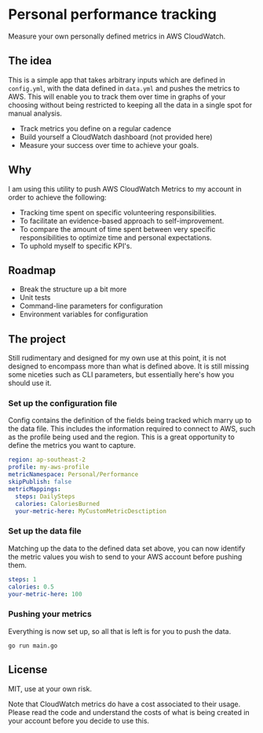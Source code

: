 # Personal performance tracking

Measure your own personally defined metrics in AWS CloudWatch.

## The idea

This is a simple app that takes arbitrary inputs which are defined in `config.yml`, with the data defined in `data.yml`
and pushes the metrics to AWS. This will enable you to track them over time in graphs of your choosing without being
restricted to keeping all the data in a single spot for manual analysis.

* Track metrics you define on a regular cadence
* Build yourself a CloudWatch dashboard (not provided here)
* Measure your success over time to achieve your goals.

## Why

I am using this utility to push AWS CloudWatch Metrics to my account in order to achieve the following:

- Tracking time spent on specific volunteering responsibilities.
- To facilitate an evidence-based approach to self-improvement.
- To compare the amount of time spent between very specific responsibilities to optimize time and personal expectations.
- To uphold myself to specific KPI's.

## Roadmap

* Break the structure up a bit more
* Unit tests
* Command-line parameters for configuration
* Environment variables for configuration

## The project

Still rudimentary and designed for my own use at this point, it is not designed to encompass more than what is defined
above. It is still missing some niceties such as CLI parameters, but essentially here's how you should use it.

### Set up the configuration file

Config contains the definition of the fields being tracked which marry up to the data file. This includes the information
required to connect to AWS, such as the profile being used and the region. This is a great opportunity to define the
metrics you want to capture.

```yaml
region: ap-southeast-2
profile: my-aws-profile
metricNamespace: Personal/Performance
skipPublish: false
metricMappings:
  steps: DailySteps
  calories: CaloriesBurned
  your-metric-here: MyCustomMetricDesctiption
```

### Set up the data file

Matching up the data to the defined data set above, you can now identify the metric values you wish to send to your
AWS account before pushing them.

```yaml
steps: 1
calories: 0.5
your-metric-here: 100
```

### Pushing your metrics

Everything is now set up, so all that is left is for you to push the data.

```
go run main.go
```

## License

MIT, use at your own risk.

Note that CloudWatch metrics do have a cost associated to their usage. Please read the code and understand the costs
of what is being created in your account before you decide to use this.